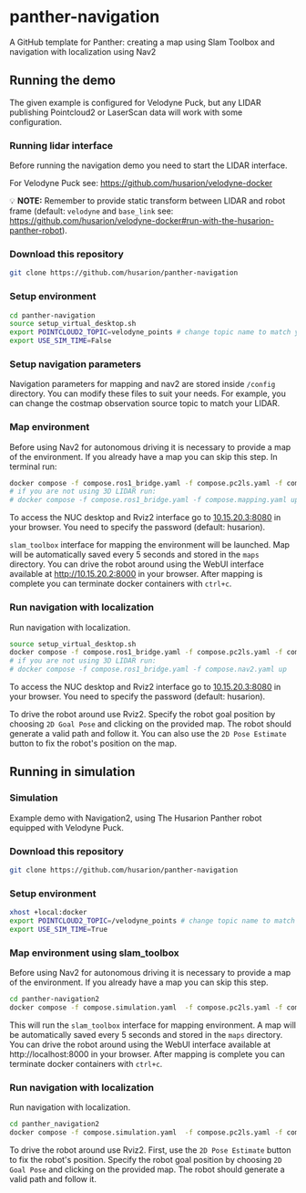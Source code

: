 # panther-navigation
A GitHub template for Panther: creating a map using Slam Toolbox and navigation with localization using Nav2

## Running the demo

The given example is configured for Velodyne Puck, but any LIDAR publishing Pointcloud2 or LaserScan data will work with some configuration.

### Running lidar interface

Before running the navigation demo you need to start the LIDAR interface. 

For Velodyne Puck see: https://github.com/husarion/velodyne-docker

:bulb: **NOTE:** Remember to provide static transform between LIDAR and robot frame (default: `velodyne` and `base_link` see: https://github.com/husarion/velodyne-docker#run-with-the-husarion-panther-robot).

### Download this repository

```bash
git clone https://github.com/husarion/panther-navigation
```

### Setup environment

```bash
cd panther-navigation
source setup_virtual_desktop.sh
export POINTCLOUD2_TOPIC=velodyne_points # change topic name to match your LIDAR pointcloud2 topic
export USE_SIM_TIME=False
```

### Setup navigation parameters

Navigation parameters for mapping and nav2 are stored inside `/config` directory. You can modify these files to suit your needs. For example, you can change the costmap observation source topic to match your LIDAR.

### Map environment

Before using Nav2 for autonomous driving it is necessary to provide a map of the environment. If you already have a map you can skip this step. In terminal run:

```bash
docker compose -f compose.ros1_bridge.yaml -f compose.pc2ls.yaml -f compose.mapping.yaml -f compose.vnc.yaml -f compose.rviz.yaml up
# if you are not using 3D LIDAR run:
# docker compose -f compose.ros1_bridge.yaml -f compose.mapping.yaml up
```

To access the NUC desktop and Rviz2 interface go to [10.15.20.3:8080](http://10.15.20.3:8080/vnc_auto.html) in your browser. You need to specify the password (default: husarion).

`slam_toolbox` interface for mapping the environment will be launched. Map will be automatically saved every 5 seconds and stored in the `maps` directory. You can drive the robot around using the WebUI interface available at http://10.15.20.2:8000 in your browser. After mapping is complete you can terminate docker containers with `ctrl+c`.

### Run navigation with localization

Run navigation with localization.

```bash
source setup_virtual_desktop.sh
docker compose -f compose.ros1_bridge.yaml -f compose.pc2ls.yaml -f compose.nav2.yaml -f compose.vnc.yaml -f compose.rviz.yaml up
# if you are not using 3D LIDAR run:
# docker compose -f compose.ros1_bridge.yaml -f compose.nav2.yaml up
```

To access the NUC desktop and Rviz2 interface go to [10.15.20.3:8080](http://10.15.20.3:8080/vnc_auto.html) in your browser. You need to specify the password (default: husarion).

To drive the robot around use Rviz2. Specify the robot goal position by choosing `2D Goal Pose` and clicking on the provided map. The robot should generate a valid path and follow it. You can also use the `2D Pose Estimate` button to fix the robot's position on the map.

## Running in simulation

### Simulation

Example demo with Navigation2, using The Husarion Panther robot equipped with Velodyne Puck.

### Download this repository

```bash
git clone https://github.com/husarion/panther-navigation
```

### Setup environment

```bash
xhost +local:docker
export POINTCLOUD2_TOPIC=/velodyne_points # change topic name to match your lidar pointcloud2 topic
export USE_SIM_TIME=True
```

### Map environment using slam_toolbox

Before using Nav2 for autonomous driving it is necessary to provide a map of the environment. If you already have a map you can skip this step.

```bash
cd panther-navigation2
docker compose -f compose.simulation.yaml  -f compose.pc2ls.yaml -f compose.mapping.yaml -f compose.rviz.yaml up
```

This will run the `slam_toolbox` interface for mapping environment. A map will be automatically saved every 5 seconds and stored in the `maps` directory. You can drive the robot around using the WebUI interface available at http://localhost:8000 in your browser. After mapping is complete you can terminate docker containers with `ctrl+c`.

### Run navigation with localization

Run navigation with localization.

```bash
cd panther_navigation2
docker compose -f compose.simulation.yaml  -f compose.pc2ls.yaml -f compose.nav2.yaml -f compose.rviz.yaml up
```

To drive the robot around use Rviz2. First, use the `2D Pose Estimate` button to fix the robot's position. Specify the robot goal position by choosing `2D Goal Pose` and clicking on the provided map. The robot should generate a valid path and follow it.
